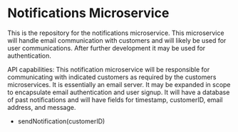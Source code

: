 # Notifications Microservice
This is the repository for the notifications microservice. This microservice will handle email communication with customers and will likely be used for user communications. After further development it may be used for authentication.

API capabilities: This notification microservice will be responsible for communicating with indicated customers as required by the customers microservices. It is essentially an email server. It may be expanded in scope to encapsulate email authentication and user signup. It will have a database of past notifications and will have fields for timestamp, customerID, email address, and message.
- sendNotification(customerID)
